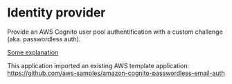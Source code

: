 # Identity provider

Provide an AWS Cognito user pool authentification with a custom challenge (aka. passwordless auth).

[Some explanation](https://docs.aws.amazon.com/cognito/latest/developerguide/user-pool-lambda-challenge.html)

This application imported an existing AWS template application: https://github.com/aws-samples/amazon-cognito-passwordless-email-auth
